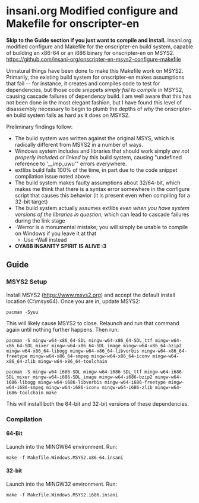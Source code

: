 # insani.org Modified configure and Makefile for onscripter-en
**Skip to the Guide section if you just want to compile and install.**
insani.org modified configure and Makefile for the onscripter-en build system, capable of building an x86-64 or an i686 binary for onscripter-en on MSYS2.
https://github.com/insani-org/onscripter-en-msys2-configure-makefile

Unnatural things have been done to make this Makefile work on MSYS2.  Primarily, the existing build system for onscripter-en makes assumptions that fail -- for instance, it creates and compiles code to test for dependencies, but those code snippets *simply fail to compile* in MSYS2, causing cascade failures of dependency build.  I am well aware that this has not been done in the most elegant fashion, but I have found this level of disassembly necessary to begin to plumb the depths of *why* the onscripter-en build system fails as hard as it does on MSYS2.

Preliminary findings follow:

- The build system was written against the original MSYS, which is radically different from MSYS2 in a number of ways.
- Windows system includes and libraries that should work simply *are not properly included or linked* by this build system, causing "undefined reference to '__imp_uwu'" errors everywhere.
- extlibs build fails 100% of the time, in part due to the code snippet compilation issue noted above
- The build system makes faulty assumptions about 32/64-bit, which makes me think that there is a syntax error somewhere in the configure script that causes this behavior (it is present even when compiling for a 32-bit target)
- The build system actually assumes extlibs *even when you have system versions of the libraries in question*, which can lead to cascade failures during the link stage
- -Werror is a monumental mistake; you will simply be unable to compile on Windows if you leave it at that
  - Use -Wall instead
- **OYABB INSANITY SPIRIT IS ALIVE :3**

## Guide
### MSYS2 Setup
Install MSYS2 (https://www.msys2.org) and accept the default install location (C:\msys64).  Once you are in, update MSYS2:

```pacman -Syuu```

This will likely cause MSYS2 to close.  Relaunch and run that command again until nothing further happens.  Then run:

```pacman -S mingw-w64-x86_64-SDL mingw-w64-x86_64-SDL_ttf mingw-w64-x86_64-SDL_mixer mingw-w64-x86_64-SDL_image mingw-w64-x86_64-bzip2 mingw-w64-x86_64-libogg mingw-w64-x86_64-libvorbis mingw-w64-x86_64-freetype mingw-w64-x86_64-smpeg mingw-w64-x86_64-iconv mingw-w64-x86_64-zlib mingw-w64-x86_64-toolchain```

```pacman -S mingw-w64-i686-SDL mingw-w64-i686-SDL_ttf mingw-w64-i686-SDL_mixer mingw-w64-i686-SDL_image mingw-w64-i686-bzip2 mingw-w64-i686-libogg mingw-w64-i686-libvorbis mingw-w64-i686-freetype mingw-w64-i686-smpeg mingw-w64-i686-iconv mingw-w64-i686-zlib mingw-w64-i686-toolchain make```

This will install both the 64-bit and 32-bit versions of these dependencies.

### Compilation

#### 64-Bit
Launch into the MINGW64 environment.  Run:

```make -f Makefile.Windows.MSYS2.x86-64.insani```

#### 32-bit
Launch into the MINGW32 environment.  Run:

```make -f Makefile.Windows.MSYS2.i686.insani```
